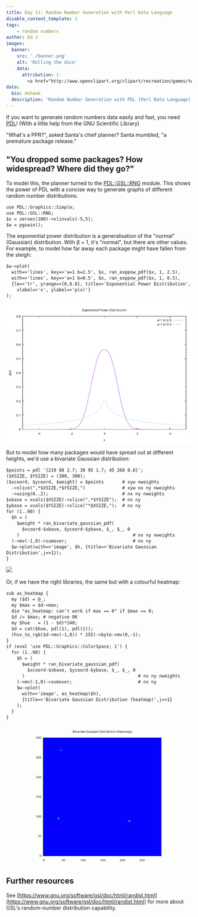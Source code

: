 ```yaml
---
title: Day 11: Random Number Generation with Perl Data Language
disable_content_template: 1
tags:
    - random numbers
author: Ed J
images:
  banner:
    src: './banner.png'
    alt: 'Rolling the dice'
    data:
      attribution: |-
        <a href="http://www.openclipart.org/clipart/recreation/games/two_red_dice_01.svg">Two red dice</a> Image Credit: Stephen Silver, in the Open Clip Art Library - public domain
data:
  bio: mohawk
  description: 'Random Number Generation with PDL (Perl Data Language)'
---
```


If you want to generate random numbers data easily and fast, you need [PDL](https://pdl.perl.org/)! (With a little help from the GNU Scientific Library)

"What's a PPR?", asked Santa's chief planner? Santa mumbled, "a premature package release."

"You dropped some packages? How widespread? Where did they go?"
---

To model this, the planner turned to the
[PDL::GSL::RNG](https://metacpan.org/pod/PDL::GSL::RNG) module.
This shows the power of PDL with a concise way to generate graphs of
different random number distributions.

    use PDL::Graphics::Simple;
    use PDL::GSL::RNG;
    $x = zeroes(100)->xlinvals(-5,5);
    $w = pgswin();

The exponential power distribution is a generalisation of the "normal"
(Gaussian) distribution. With β = 1, it's "normal", but there are other
values. For example, to model how far away each package might have fallen
from the sleigh:

    $w->plot(
      with=>'lines', key=>'a=1 b=2.5', $x, ran_exppow_pdf($x, 1, 2.5),
      with=>'lines', key=>'a=1 b=0.5', $x, ran_exppow_pdf($x, 1, 0.5),
      {le=>'tr', yrange=>[0,0.8], title=>'Exponential Power Distribution',
        xlabel=>'x', ylabel=>'p(x)'}
    );

<img src="/../images/demos/gsl_rng/output-1.png"/>

But to model how many packages would have spread out at different heights,
we'd use a bivariate Gaussian distribution:

    $points = pdl '[219 88 2.7; 38 95 1.7; 45 268 0.8]';
    ($XSIZE, $YSIZE) = (300, 300);
    ($xcoord, $ycoord, $weight) = $points       # xyw nweights
      ->slice(",*$XSIZE,*$YSIZE,")              # xyw nx ny nweights
      ->using(0..2);                            # nx ny nweights
    $xbase = xvals($XSIZE)->slice(",*$YSIZE");  # nx ny
    $ybase = xvals($YSIZE)->slice("*$XSIZE,");  # nx ny
    for (1..90) {
      $h = (
        $weight * ran_bivariate_gaussian_pdf(
          $xcoord-$xbase, $ycoord-$ybase, $_, $_, 0
        )                                           # nx ny nweights
      )->mv(-1,0)->sumover;                         # nx ny
      $w->plot(with=>'image', $h, {title=>'Bivariate Gaussian Distribution',j=>1});
    }

<img src="/../images/demos/gsl_rng/vid-1.gif"/>

Or, if we have the right libraries, the same but with a colourful heatmap:

    sub as_heatmap {
      my ($d) = @_;
      my $max = $d->max;
      die "as_heatmap: can't work if max == 0" if $max == 0;
      $d /= $max; # negative OK
      my $hue   = (1 - $d)*240;
      $d = cat($hue, pdl(1), pdl(1));
      (hsv_to_rgb($d->mv(-1,0)) * 255)->byte->mv(0,-1);
    }
    if (eval 'use PDL::Graphics::ColorSpace; 1') {
      for (1..90) {
        $h = (
          $weight * ran_bivariate_gaussian_pdf(
            $xcoord-$xbase, $ycoord-$ybase, $_, $_, 0
          )                                           # nx ny nweights
        )->mv(-1,0)->sumover;                         # nx ny
        $w->plot(
          with=>'image', as_heatmap($h),
          {title=>'Bivariate Gaussian Distribution (heatmap)',j=>1}
        );
      }
    }

<img src="/../images/demos/gsl_rng/vid-2.gif"/>

## Further resources

See
[https://www.gnu.org/software/gsl/doc/html/randist.html](https://www.gnu.org/software/gsl/doc/html/randist.html)
for more about GSL's random-number distribution capability.
